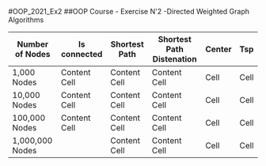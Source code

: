 #OOP_2021_Ex2
##OOP Course - Exercise N'2 -Directed Weighted Graph Algorithms


| Number of Nodes  | Is connected | Shortest Path  | Shortest Path Distenation | Center | Tsp |
| ---------------  | ------------ | -------------  | ------------------------- | -------|-----|
|   1,000 Nodes    | Content Cell |  Content Cell  | Content Cell              | Cell   | Cell|
|   10,000 Nodes   | Content Cell |  Content Cell  | Content Cell              | Cell   | Cell|
|  100,000 Nodes   | Content Cell |  Content Cell  | Content Cell              | Cell   | Cell|
| 1,000,000 Nodes  |              |  Content Cell  | Content Cell              | Cell   | Cell|


